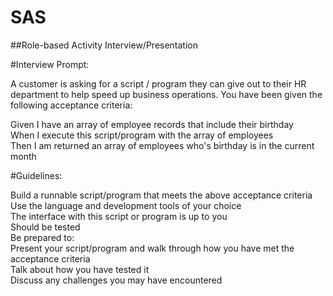 # SAS

##Role-based Activity Interview/Presentation  

#Interview Prompt:  

A customer is asking for a script / program they can give out to their HR department to help speed up business operations. You have been given the following acceptance criteria:  

Given I have an array of employee records that include their birthday  
When I execute this script/program with the array of employees  
Then I am returned an array of employees who's birthday is in the current month  

#Guidelines:

Build a runnable script/program that meets the above acceptance criteria  
Use the language and development tools of your choice  
The interface with this script or program is up to you  
Should be tested  
Be prepared to:  
Present your script/program and walk through how you have met the acceptance criteria  
Talk about how you have tested it  
Discuss any challenges you may have encountered  
